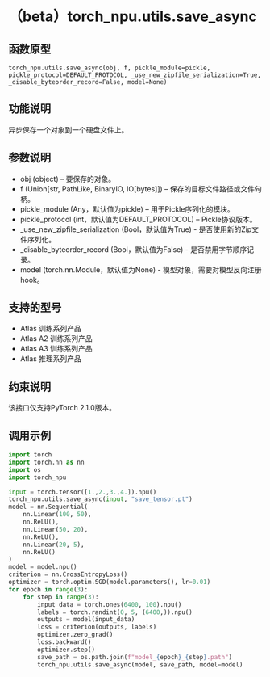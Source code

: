 # （beta）torch\_npu.utils.save\_async

## 函数原型

```
torch_npu.utils.save_async(obj, f, pickle_module=pickle, pickle_protocol=DEFAULT_PROTOCOL, _use_new_zipfile_serialization=True, _disable_byteorder_record=False, model=None)
```

## 功能说明

异步保存一个对象到一个硬盘文件上。

## 参数说明

-   obj \(object\) – 要保存的对象。
-   f \(Union\[str, PathLike, BinaryIO, IO\[bytes\]\]\) – 保存的目标文件路径或文件句柄。
-   pickle\_module \(Any，默认值为pickle\) – 用于Pickle序列化的模块。
-   pickle\_protocol \(int，默认值为DEFAULT\_PROTOCOL\) – Pickle协议版本。
-   \_use\_new\_zipfile\_serialization \(Bool，默认值为True\) - 是否使用新的Zip文件序列化。
-   \_disable\_byteorder\_record \(Bool，默认值为False\) - 是否禁用字节顺序记录。
-   model \(torch.nn.Module，默认值为None\) - 模型对象，需要对模型反向注册hook。

## 支持的型号

- <term>Atlas 训练系列产品</term>
- <term>Atlas A2 训练系列产品</term>
- <term>Atlas A3 训练系列产品</term>
- <term>Atlas 推理系列产品</term>

## 约束说明
该接口仅支持PyTorch 2.1.0版本。

## 调用示例

```python
import torch
import torch.nn as nn
import os
import torch_npu

input = torch.tensor([1.,2.,3.,4.]).npu()
torch_npu.utils.save_async(input, "save_tensor.pt")
model = nn.Sequential(
    nn.Linear(100, 50),
    nn.ReLU(),
    nn.Linear(50, 20),
    nn.ReLU(),
    nn.Linear(20, 5),
    nn.ReLU()
)
model = model.npu()
criterion = nn.CrossEntropyLoss()
optimizer = torch.optim.SGD(model.parameters(), lr=0.01)
for epoch in range(3):
    for step in range(3):
        input_data = torch.ones(6400, 100).npu()
        labels = torch.randint(0, 5, (6400,)).npu()
        outputs = model(input_data)
        loss = criterion(outputs, labels)
        optimizer.zero_grad()
        loss.backward()
        optimizer.step()
        save_path = os.path.join(f"model_{epoch}_{step}.path")
        torch_npu.utils.save_async(model, save_path, model=model)
```

